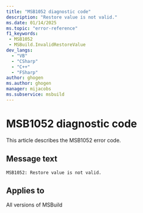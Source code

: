 ```yaml
---
title: "MSB1052 diagnostic code"
description: "Restore value is not valid."
ms.date: 01/14/2025
ms.topic: "error-reference"
f1_keywords:
 - MSB1052
 - MSBuild.InvalidRestoreValue
dev_langs:
  - "VB"
  - "CSharp"
  - "C++"
  - "FSharp"
author: ghogen
ms.author: ghogen
manager: mijacobs
ms.subservice: msbuild
---
```


# MSB1052 diagnostic code

<!-- :::ErrorDefinitionDescription::: -->
<!-- :::editable-content name="introDescription"::: -->
This article describes the MSB1052 error code.
<!-- :::editable-content-end::: -->

## Message text

```output
MSB1052: Restore value is not valid.
```

<!-- :::editable-content name="postOutputDescription"::: -->
<!--
{StrBegin="MSBUILD : error MSB1052: "}
      UE: This message does not need in-line parameters because the exception takes care of displaying the invalid arg.
      This error is shown when a user specifies a restore value that is not equivalent to Boolean.TrueString or Boolean.FalseString.
      LOCALIZATION: The prefix "MSBUILD : error MSBxxxx:" should not be localized.
-->
<!-- :::editable-content-end::: -->
<!-- :::ErrorDefinitionDescription-end::: -->

## Applies to

All versions of MSBuild
